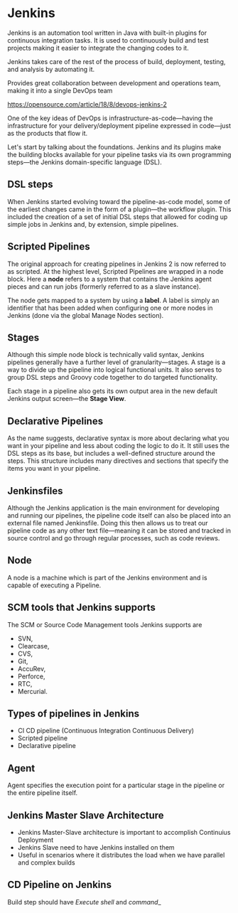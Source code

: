 # Jenkins

Jenkins is an automation tool written in Java with built-in plugins for continuous integration tasks. It is used to continuously build and test projects making it easier to integrate the changing codes to it.

Jenkins takes care of the rest of the process of build, deployment, testing, and analysis by automating it.

Provides great collaboration between development and operations team, making it into a single DevOps team

https://opensource.com/article/18/8/devops-jenkins-2

One of the key ideas of DevOps is infrastructure-as-code—having the infrastructure for your delivery/deployment pipeline expressed in code—just as the products that flow it.

Let's start by talking about the foundations. Jenkins and its plugins make the building blocks available for your pipeline tasks via its own programming steps—the Jenkins domain-specific language (DSL).

## DSL steps

When Jenkins started evolving toward the pipeline-as-code model, some of the earliest changes came in the form of a plugin—the workflow plugin. This included the creation of a set of initial DSL steps that allowed for coding up simple jobs in Jenkins and, by extension, simple pipelines.

## Scripted Pipelines

The original approach for creating pipelines in Jenkins 2 is now referred to as scripted. At the highest level, Scripted Pipelines are wrapped in a node block. Here a __node__ refers to a system that contains the Jenkins agent pieces and can run jobs (formerly referred to as a slave instance).

The node gets mapped to a system by using a __label__. A label is simply an identifier that has been added when configuring one or more nodes in Jenkins (done via the global Manage Nodes section).

## Stages

Although this simple node block is technically valid syntax, Jenkins pipelines generally have a further level of granularity—stages. A stage is a way to divide up the pipeline into logical functional units. It also serves to group DSL steps and Groovy code together to do targeted functionality. 

Each stage in a pipeline also gets its own output area in the new default Jenkins output screen—the __Stage View__. 

## Declarative Pipelines

As the name suggests, declarative syntax is more about declaring what you want in your pipeline and less about coding the logic to do it. It still uses the DSL steps as its base, but includes a well-defined structure around the steps. This structure includes many directives and sections that specify the items you want in your pipeline.

## Jenkinsfiles

Although the Jenkins application is the main environment for developing and running our pipelines, the pipeline code itself can also be placed into an external file named Jenkinsfile. Doing this then allows us to treat our pipeline code as any other text file—meaning it can be stored and tracked in source control and go through regular processes, such as code reviews.

## Node
A node is a machine which is part of the Jenkins environment and is capable of executing a Pipeline.

## SCM tools that Jenkins supports

The SCM or Source Code Management tools Jenkins supports are 
* SVN, 
* Clearcase, 
* CVS, 
* Git, 
* AccuRev, 
* Perforce, 
* RTC, 
* Mercurial.

## Types of pipelines in Jenkins

* CI CD pipeline (Continuous Integration Continuous Delivery)
* Scripted pipeline
* Declarative pipeline

## Agent

Agent specifies the execution point for a particular stage in the pipeline or the entire pipeline itself.

## Jenkins Master Slave Architecture

 * Jenkins Master-Slave architecture is important to accomplish Continuius Deployment
 * Jenkins Slave need to have Jenkins installed on them
 * Useful in scenarios where it distributes the load when we have parallel and complex builds

## CD Pipeline on Jenkins

Build step should have _Execute shell_ and _command__
